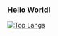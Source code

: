 ### Hello World!
 
[![Top Langs](https://github-readme-stats.vercel.app/api/top-langs/?username=psimarro-g&layout=compact&theme=tokyonight)](https://github.com/anuraghazra/github-readme-stats)
